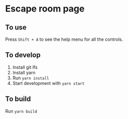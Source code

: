 # Escape room page

## To use

Press `Shift + A` to see the help menu for all the controls.

## To develop

1. Install git lfs
1. Install yarn
1. Run `yarn install`
1. Start development with `yarn start`

## To build

Run `yarn build`
